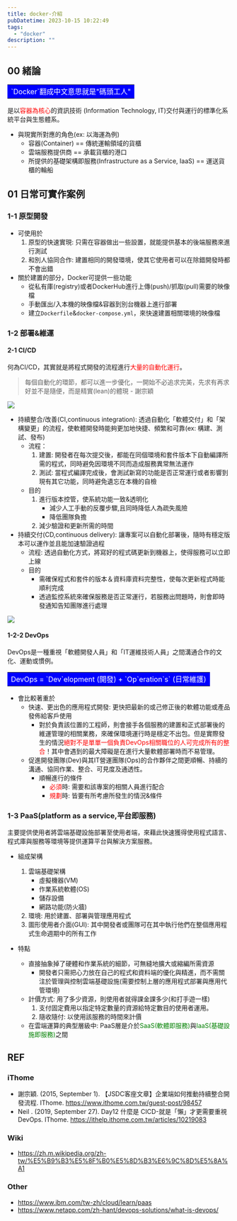 ```yaml
---
title: docker-介紹
pubDatetime: 2023-10-15 10:22:49
tags:
  - "docker"
description: ""
---
```


## 00 緒論

<table><tr><td bgcolor=0000FF>
 <font color=white> `Docker`翻成中文意思就是"碼頭工人" </font>
</table>

是以<font color=red>容器為核心</font>的資訊技術 (Information Technology, IT)交付與運行的標準化系統平台與生態體系。

- 與現實所對應的角色(ex: 以海運為例)
  - 容器(Container) == 傳統運輸領域的貨櫃
  - 雲端服務提供商 == 承載貨櫃的港口
  - 所提供的基礎架構即服務(Infrastructure as a Service, IaaS) == 運送貨櫃的輪船

<!--more-->

## 01 日常可實作案例

### 1-1 原型開發

- 可使用於
  1. 原型的快速實現: 只需在容器做出一些設置，就能提供基本的後端服務來進行測試
  2. 和別人協同合作: 建置相同的開發環境，使其它使用者可以在除錯開發時都不會出錯
- 關於建置的部分，Docker可提供一些功能
  - 從私有庫(registry)或者DockerHub進行上傳(push)/抓取(pull)需要的映像檔
  - 手動匯出/入本機的映像檔&容器到別台機器上進行部署
  - 建立`Dockerfile`&`docker-compose.yml`，來快速建置相關環境的映像檔

### 1-2 部署&維運

#### 2-1 CI/CD

何為CI/CD，其實就是將程式開發的流程進行<font color=red>大量的自動化運行</font>。

> 每個自動化的環節，都可以進一步優化，一開始不必追求完美，先求有再求好並不是隨便，而是精實(lean)的體現 - 謝宗穎

![](https://i.imgur.com/Sydfxcj.png)

- 持續整合/改善(CI,continuous integration): 透過自動化「軟體交付」和「架構變更」的流程，使軟體開發時能夠更加地快捷、頻繁和可靠(ex: 構建、測試、發布)
  - 流程：
    1. 建置: 開發者在每次提交後，都能在同個環境和套件版本下自動編譯所需的程式，同時避免因環境不同而造成服務異常無法運作
    2. 測試: 當程式編譯完成後，會測試新寫的功能是否正常運行或者影響到現有其它功能，同時避免遺忘在本機的自檢
  - 目的
    1. 進行版本控管，使系統功能一致&透明化
       - 減少人工手動的反覆步驟,且同時降低人為疏失風險
       - 降低團隊負擔
    2. 減少驗證和更新所需的時間
- 持續交付(CD,continuous delivery): 讓專案可以自動化部署後，隨時有穩定版本可以運作並且能加速驗證過程
  - 流程: 透過自動化方式，將寫好的程式碼更新到機器上，使得服務可以立即上線
  - 目的
    - 需確保程式和套件的版本＆資料庫資料完整性，使每次更新程式時能順利完成
    - 透過監控系統來確保服務是否正常運行，若服務出問題時，則會即時發通知告知團隊進行處理

![](https://hackmd.io/_uploads/rkYtCCeFn.png)

#### 1-2-2 DevOps

DevOps是一種重視「軟體開發人員」和「IT運維技術人員」之間溝通合作的文化、運動或慣例。

<table><tr><td bgcolor=0000FF>
 <font color=white> DevOps = `Dev`elopment (開發) + `Op`eration`s` (日常維護) </font>
</table>

- 會比較著重於
  - 快速、更出色的應用程式開發: 更快把最新的或己修正後的軟體功能或產品發佈給客戶使用
    - 對於負責該位置的工程師，則會接手各個服務的建置和正式部署後的維運管理的相關業務，來確保環境運行時是穩定不出包。但是實際發生的情況<font color=red>絕對不是單單一個負責DevOps相關職位的人可完成所有的整合</font>！其中會遇到的最大障礙是在進行大量軟體部署時而不易管理。
  - 促進開發團隊(Dev)與其IT營運團隊(Ops)的合作夥伴之間更順暢、持續的溝通、協同作業、整合、可見度及通透性。
    - 順暢進行的條件
      - <font color=red>必須</font>時: 需要和該專案的相關人員進行配合
      - <font color=red>規劃</font>時: 皆要有所考慮所發生的情況&條件

### 1-3 PaaS(platform as a service,平台即服務)

主要提供使用者將雲端基礎設施部署至使用者端，來藉此快速獲得使用程式語言、程式庫與服務等環境等提供運算平台與解決方案服務。

- 組成架構

  1. 雲端基礎架構
     - 虛擬機器(VM)
     - 作業系統軟體(OS)
     - 儲存設備
     - 網路功能(防火牆)
  2. 環境: 用於建置、部署與管理應用程式
  3. 圖形使用者介面(GUI): 其中開發者或團隊可在其中執行他們在整個應用程式生命週期中的所有工作

- 特點
  - 直接抽象掉了硬體和作業系統的細節，可無縫地擴大或縮編所需資源
    - 開發者只需把心力放在自己的程式和資料端的優化與精進，而不需關注於管理與控制雲端基礎設施(需要控制上層的應用程式部署與應用代管環境)
  - 計價方式: 用了多少資源，則使用者就得課金課多少(和打手遊一樣)
    1. 支付固定費用以指定特定數量的資源給特定數目的使用者運用。
    2. 隨收隨付: 以使用該服務的時間來計價
  - 在雲端運算的典型層級中: PaaS層是介於<font color=green>SaaS(軟體即服務)</font>與<font color=green>IaaS(基礎設施即服務)</font>之間

## REF

### iThome

- 謝宗穎. (2015, September 1). 【JSDC客座文章】企業端如何推動持續整合開發流程. IThome. https://www.ithome.com.tw/guest-post/98457
- Neil . (2019, September 27). Day12 什麼是 CICD-就是「懶」才更需要重視DevOps. IThome. https://ithelp.ithome.com.tw/articles/10219083

### Wiki

- https://zh.m.wikipedia.org/zh-tw/%E5%B9%B3%E5%8F%B0%E5%8D%B3%E6%9C%8D%E5%8A%A1

### Other

- https://www.ibm.com/tw-zh/cloud/learn/paas
- https://www.netapp.com/zh-hant/devops-solutions/what-is-devops/
